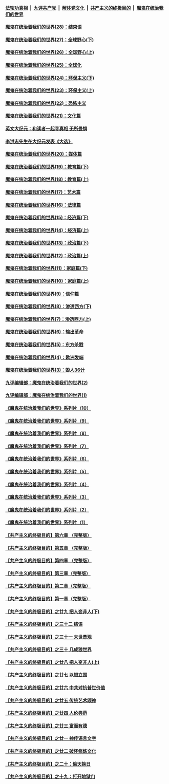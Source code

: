 

####  [法轮功真相](../../../../basic/blob/master/README.md?t=02240431) &nbsp;|&nbsp; [九评共产党](../../../../9ping.md/blob/master/README.md?t=02240431) &nbsp;|&nbsp; [解体党文化](../../../../jtdwh.md/blob/master/README.md?t=02240431)  &nbsp;|&nbsp; [共产主义的终极目的](../../../../gczydzjmd.md/blob/master/README.md?t=02240431) &nbsp;|&nbsp; [魔鬼在统治我们的世界](../../../../mgztzwmdsj.md/blob/master/README.md?t=02240431) 

#### [魔鬼在统治着我们的世界(28)：结束语](../pages/nsc422/n10936246.md?t=02240431) 

#### [魔鬼在统治着我们的世界(27)：全球野心(下)](../pages/nsc422/n10928319.md?t=02240431) 

#### [魔鬼在统治着我们的世界(26)：全球野心(上)](../pages/nsc422/n10900318.md?t=02240431) 

#### [魔鬼在统治着我们的世界(25)：全球化](../pages/nsc422/n10788205.md?t=02240431) 

#### [魔鬼在统治着我们的世界(24)：环保主义(下)](../pages/nsc422/n10695307.md?t=02240431) 

#### [魔鬼在统治着我们的世界(23)：环保主义(上)](../pages/nsc422/n10688613.md?t=02240431) 

#### [魔鬼在统治着我们的世界(22)：恐怖主义](../pages/nsc422/n10614727.md?t=02240431) 

#### [魔鬼在统治着我们的世界(21)：文化篇](../pages/nsc422/n10597706.md?t=02240431) 

#### [英文大纪元：和读者一起寻真相 无所畏惧](../pages/nsc422/n12542027.md?t=02240431) 

#### [李洪志先生在大纪元发表《大选》](../pages/nsc422/n12534746.md?t=02240431) 

#### [魔鬼在统治着我们的世界(20)：媒体篇](../pages/nsc422/n10586579.md?t=02240431) 

#### [魔鬼在统治着我们的世界(19)：教育篇(下)](../pages/nsc422/n10564808.md?t=02240431) 

#### [魔鬼在统治着我们的世界(18)：教育篇(上)](../pages/nsc422/n10526970.md?t=02240431) 

#### [魔鬼在统治着我们的世界(17)：艺术篇](../pages/nsc422/n10499093.md?t=02240431) 

#### [魔鬼在统治着我们的世界(16)：法律篇](../pages/nsc422/n10485969.md?t=02240431) 

#### [魔鬼在统治着我们的世界(15)：经济篇(下)](../pages/nsc422/n10469975.md?t=02240431) 

#### [魔鬼在统治着我们的世界(14)：经济篇(上)](../pages/nsc422/n10457370.md?t=02240431) 

#### [魔鬼在统治着我们的世界(13)：政治篇(下)](../pages/nsc422/n10448270.md?t=02240431) 

#### [魔鬼在统治着我们的世界(12)：政治篇(上)](../pages/nsc422/n10444576.md?t=02240431) 

#### [魔鬼在统治着我们的世界(11)：家庭篇(下)](../pages/nsc422/n10440961.md?t=02240431) 

#### [魔鬼在统治着我们的世界(10)：家庭篇(上)](../pages/nsc422/n10435448.md?t=02240431) 

#### [魔鬼在统治着我们的世界(9)：信仰篇](../pages/nsc422/n10432159.md?t=02240431) 

#### [魔鬼在统治着我们的世界(8)：渗透西方(下)](../pages/nsc422/n10429603.md?t=02240431) 

#### [魔鬼在统治着我们的世界(7)：渗透西方(上)](../pages/nsc422/n10426013.md?t=02240431) 

#### [魔鬼在统治着我们的世界(6)：输出革命](../pages/nsc422/n10421536.md?t=02240431) 

#### [魔鬼在统治着我们的世界(5)：东方杀戮](../pages/nsc422/n10417707.md?t=02240431) 

#### [魔鬼在统治着我们的世界(4)：欧洲发端](../pages/nsc422/n10414890.md?t=02240431) 

#### [魔鬼在统治着我们的世界(3)：毁人36计](../pages/nsc422/n10411583.md?t=02240431) 

#### [九评编辑部：魔鬼在统治着我们的世界(2)](../pages/nsc422/n10410036.md?t=02240431) 

#### [九评编辑部：魔鬼在统治着我们的世界(1)](../pages/nsc422/n10406825.md?t=02240431) 

#### [《魔鬼在统治着我们的世界》系列片（10）](../pages/nsc422/n12292670.md?t=02240431) 

#### [《魔鬼在统治着我们的世界》系列片（9）](../pages/nsc422/n12290859.md?t=02240431) 

#### [《魔鬼在统治着我们的世界》系列片（8）](../pages/nsc422/n12287445.md?t=02240431) 

#### [《魔鬼在统治着我们的世界》系列片（7）](../pages/nsc422/n12283425.md?t=02240431) 

#### [《魔鬼在统治着我们的世界》系列片（6）](../pages/nsc422/n12282314.md?t=02240431) 

#### [《魔鬼在统治着我们的世界》系列片（5）](../pages/nsc422/n12281419.md?t=02240431) 

#### [《魔鬼在统治着我们的世界》系列片（4）](../pages/nsc422/n12274024.md?t=02240431) 

#### [《魔鬼在统治着我们的世界》系列片（3）](../pages/nsc422/n12271322.md?t=02240431) 

#### [《魔鬼在统治着我们的世界》系列片（2）](../pages/nsc422/n12269049.md?t=02240431) 

#### [《魔鬼在统治着我们的世界》系列片（1）](../pages/nsc422/n12267575.md?t=02240431) 

#### [【共产主义的终极目的】第六章 （完整版）](../pages/nsc422/n11428913.md?t=02240431) 

#### [【共产主义的终极目的】第五章 （完整版）](../pages/nsc422/n11428912.md?t=02240431) 

#### [【共产主义的终极目的】第四章 （完整版）](../pages/nsc422/n11428907.md?t=02240431) 

#### [【共产主义的终极目的】第三章（完整版）](../pages/nsc422/n11428848.md?t=02240431) 

#### [【共产主义的终极目的】第二章（完整版）](../pages/nsc422/n11428831.md?t=02240431) 

#### [【共产主义的终极目的】第一章（完整版）](../pages/nsc422/n11417651.md?t=02240431) 

#### [【共产主义的终极目的】之廿九 把人变非人(下)](../pages/nsc422/n11344140.md?t=02240431) 

#### [【共产主义的终极目的】之三十二 结语](../pages/nsc422/n11360535.md?t=02240431) 

#### [【共产主义的终极目的】之三十一 末世景观](../pages/nsc422/n11351129.md?t=02240431) 

#### [【共产主义的终极目的】之三十 几成狼世界](../pages/nsc422/n11348280.md?t=02240431) 

#### [【共产主义的终极目的】之廿八 把人变非人(上)](../pages/nsc422/n11340492.md?t=02240431) 

#### [【共产主义的终极目的】之廿七 以恨立国](../pages/nsc422/n11336944.md?t=02240431) 

#### [【共产主义的终极目的】之廿六 中共对抗普世价值](../pages/nsc422/n11324785.md?t=02240431) 

#### [【共产主义的终极目的】之廿五 传统艺术颂神](../pages/nsc422/n11296396.md?t=02240431) 

#### [【共产主义的终极目的】之廿四 人伦典范](../pages/nsc422/n11296397.md?t=02240431) 

#### [【共产主义的终极目的】之廿三 富而有德](../pages/nsc422/n11283598.md?t=02240431) 

#### [【共产主义的终极目的】之廿一 神传语言文字](../pages/nsc422/n11263265.md?t=02240431) 

#### [【共产主义的终极目的】之廿二 破坏修炼文化](../pages/nsc422/n11245728.md?t=02240431) 

#### [【共产主义的终极目的】之二十：偷天换日](../pages/nsc422/n11238846.md?t=02240431) 

#### [【共产主义的终极目的】之十九：打开地狱门](../pages/nsc422/n11206376.md?t=02240431) 

